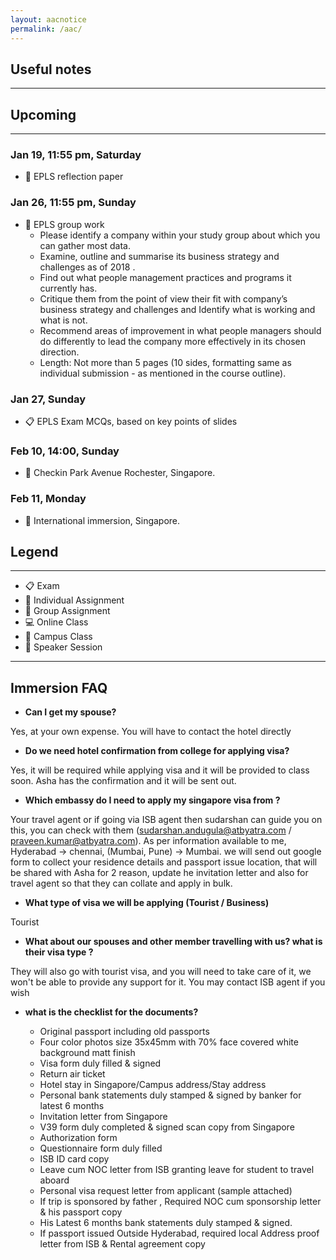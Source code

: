 ```yaml
---
layout: aacnotice
permalink: /aac/
---
```


## Useful notes

----

## Upcoming

----

### Jan 19, 11:55 pm, Saturday
* :bust_in_silhouette: EPLS reflection paper

### Jan 26,  11:55 pm, Sunday
* :busts_in_silhouette: EPLS group work
  * Please identify a company within your study group about which you can gather most data.
  * Examine, outline and summarise its business strategy and challenges as of 2018 .
  * Find out what people management practices and programs it currently has.
  * Critique them from the point of view their fit with company’s business strategy and challenges and Identify what is working and what is not.
  * Recommend areas of improvement in what people managers should do differently to lead the company more effectively in its chosen direction. 
  * Length: Not more than  5 pages (10 sides, formatting same as individual submission - as mentioned in the course outline).

### Jan 27, Sunday
* :clipboard: EPLS Exam MCQs, based on key points of slides

### Feb 10, 14:00, Sunday
* :school: Checkin Park Avenue Rochester, Singapore.

### Feb 11, Monday
* :school: International immersion, Singapore.


## Legend

----
* :clipboard: Exam
* :bust_in_silhouette: Individual Assignment
* :busts_in_silhouette: Group Assignment
* :computer: Online Class
* :school: Campus Class
* :microphone: Speaker Session

-----
## Immersion FAQ

- **Can I get my spouse?**
  
 Yes, at your own expense. You will have to contact the hotel directly

- **Do we need hotel confirmation from college for applying visa?**

 Yes, it will be required while applying visa and it will be provided to class soon. Asha has the confirmation and it will be sent out.

 - **Which embassy do I need to apply my singapore visa from ?**

Your travel agent or if going via ISB agent then sudarshan can guide you on this, you can check with them (sudarshan.andugula@atbyatra.com / praveen.kumar@atbyatra.com). As per information available to me, Hyderabad -> chennai, (Mumbai, Pune) -> Mumbai. we will send out google form to collect your residence details and passport issue location, that will be shared with Asha for 2 reason, update he invitation letter and also for travel agent so that they can collate and apply in bulk.

- **What type of visa we will be applying (Tourist / Business)**

Tourist

 - **What about our spouses and other member travelling with us? what is their visa type ?**

They will also go with tourist visa, and you will need to take care of it, we won't be able to provide any support for it. You may contact ISB agent if you wish

- **what is the checklist for the documents?**

  * Original passport including old passports
  *    Four color photos size 35x45mm with 70% face covered white background matt finish
  *    Visa form duly filled & signed
  *    Return air ticket
  *    Hotel stay in Singapore/Campus address/Stay address
  *    Personal bank statements duly stamped & signed by banker for latest 6 months
  *    Invitation letter from Singapore
  *    V39 form duly completed & signed scan copy from Singapore 
  *    Authorization form
  *    Questionnaire form duly filled
  *    ISB ID card copy
  *    Leave cum NOC letter from ISB granting leave for student to travel aboard
  *    Personal visa request letter from applicant (sample attached)
  *    If trip is sponsored by father , Required NOC cum sponsorship letter & his passport copy
  *    His Latest 6 months bank statements duly stamped & signed.
  *    If passport issued Outside Hyderabad, required local Address proof letter from ISB & Rental agreement copy 
